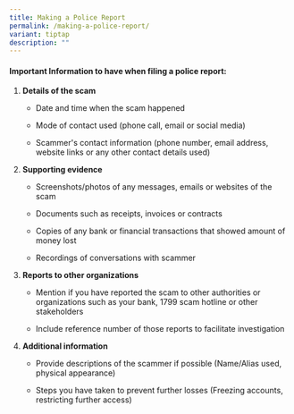 ```yaml
---
title: Making a Police Report
permalink: /making-a-police-report/
variant: tiptap
description: ""
---
```

<h4>Important Information to have when filing a police report:</h4>
<ol data-tight="true" class="tight">
<li>
<p><strong>Details of the scam</strong>
</p>
<ul data-tight="true" class="tight">
<li>
<p>Date and time when the scam happened</p>
</li>
<li>
<p>Mode of contact used (phone call, email or social media)</p>
</li>
<li>
<p>Scammer's contact information (phone number, email address, website links
or any other contact details used)</p>
</li>
</ul>
</li>
</ol>
<ol start="2" data-tight="true" class="tight">
<li>
<p><strong>Supporting evidence</strong>
</p>
<ul data-tight="true" class="tight">
<li>
<p>Screenshots/photos of any messages, emails or websites of the scam</p>
</li>
<li>
<p>Documents such as receipts, invoices or contracts</p>
</li>
<li>
<p>Copies of any bank or financial transactions that showed amount of money
lost</p>
</li>
<li>
<p>Recordings of conversations with scammer</p>
</li>
</ul>
</li>
</ol>
<ol start="3" data-tight="true" class="tight">
<li>
<p><strong>Reports to other organizations</strong>
</p>
<ul data-tight="true" class="tight">
<li>
<p>Mention if you have reported the scam to other authorities or organizations
such as your bank, 1799 scam hotline or other stakeholders</p>
</li>
<li>
<p>Include reference number of those reports to facilitate investigation</p>
</li>
</ul>
</li>
<li>
<p><strong>Additional information</strong>
</p>
<ul data-tight="true" class="tight">
<li>
<p>Provide descriptions of the scammer if possible (Name/Alias used, physical
appearance)</p>
</li>
<li>
<p>Steps you have taken to prevent further losses (Freezing accounts, restricting
further access)</p>
</li>
</ul>
</li>
</ol>
<p></p>
<p>
<br>
</p>